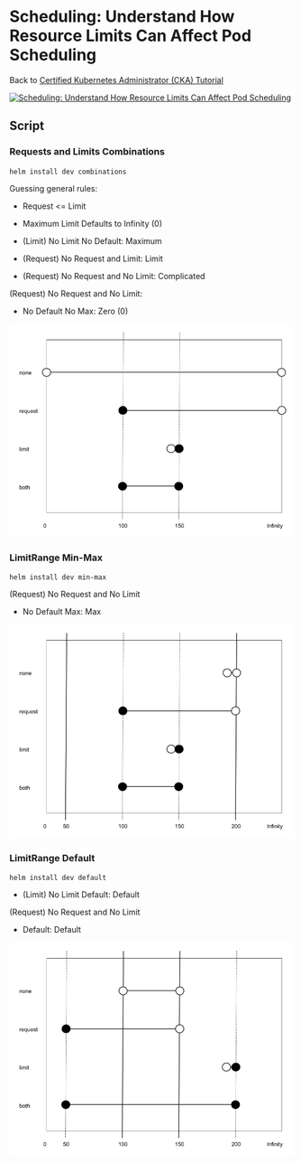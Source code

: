 # Scheduling: Understand How Resource Limits Can Affect Pod Scheduling

Back to [Certified Kubernetes Administrator (CKA) Tutorial](https://github.com/larkintuckerllc/k8s-cka-tutorial)

[![Scheduling: Understand How Resource Limits Can Affect Pod Scheduling](http://img.youtube.com/vi/XXXXX/0.jpg)]()

## Script

### Requests and Limits Combinations

```plaintext
helm install dev combinations
```

Guessing general rules:

* Request <= Limit

* Maximum Limit Defaults to Infinity (0)

* (Limit) No Limit No Default: Maximum

* (Request) No Request and Limit: Limit

* (Request) No Request and No Limit: Complicated

(Request) No Request and No Limit:

* No Default No Max: Zero (0)

![combinations](combinations.png)

### LimitRange Min-Max

```plaintext
helm install dev min-max
```

(Request) No Request and No Limit

* No Default Max: Max

![min-max](min-max.png)


### LimitRange Default

```plaintext
helm install dev default
```

* (Limit) No Limit Default: Default

(Request) No Request and No Limit

* Default: Default

![default](default.png)
